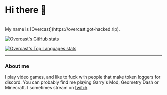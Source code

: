 # Hi there 👋
<br>
My name is [Overcast](https://overcast.got-hacked.rip). 

[![Overcast's GitHub stats](https://github-readme-stats.vercel.app/api?username=overcast-gaming&theme=dark)](https://github.com/anuraghazra/github-readme-stats)

[![Overcast's Top Languages stats](https://github-readme-stats.vercel.app/api/top-langs/?username=overcast-gaming&theme=dark&layout=compact)](https://github.com/anuraghazra/github-readme-stats)

---
### About me
I play video games, and like to fuck with people that make token loggers for discord. You can probably find me playing Garry's Mod, Geometry Dash or Minecraft.
I sometimes stream on [twitch](https://twitch.tv/fakeovercast).
